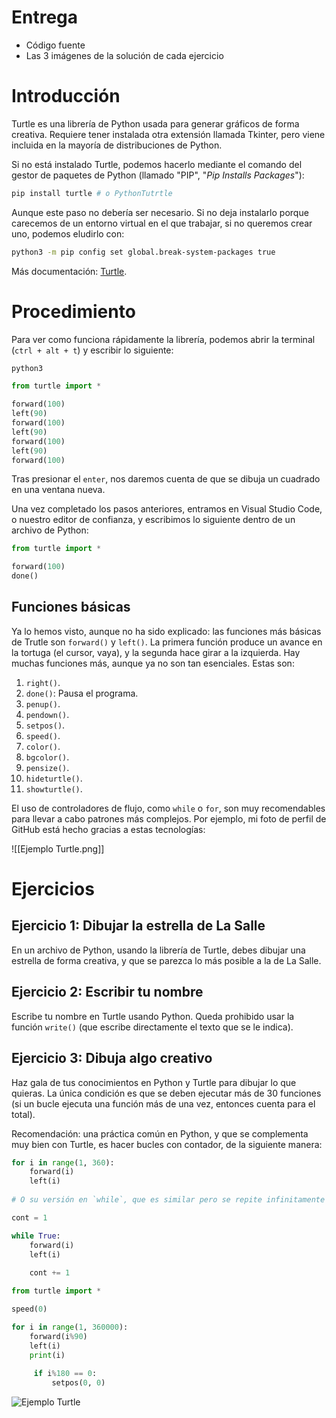 # Entrega
 * Código fuente
 * Las 3 imágenes de la solución de cada ejercicio

# Introducción



Turtle es una librería de Python usada para generar gráficos de forma creativa. Requiere tener instalada otra extensión llamada Tkinter, pero viene incluida en la mayoría de distribuciones de Python.

Si no está instalado Turtle, podemos hacerlo mediante el comando del gestor de paquetes de Python (llamado "PIP", "_Pip Installs Packages_"):

```sh
pip install turtle # o PythonTutrtle
```

Aunque este paso no debería ser necesario. Si no deja instalarlo porque carecemos de un entorno virtual en el que trabajar, si no queremos crear uno, podemos eludirlo con:

```sh
python3 -m pip config set global.break-system-packages true
```

Más documentación: [Turtle](https://docs.python.org/3/library/turtle.html).

# Procedimiento

Para ver como funciona rápidamente la librería, podemos abrir la terminal (`ctrl + alt + t`) y escribir lo siguiente:

```py
python3

from turtle import *

forward(100)
left(90)
forward(100)
left(90)
forward(100)
left(90)
forward(100)
```

Tras presionar el `enter`, nos daremos cuenta de que se dibuja un cuadrado en una ventana nueva.

Una vez completado los pasos anteriores, entramos en Visual Studio Code, o nuestro editor de confianza, y escribimos lo siguiente dentro de un archivo de Python:

```py
from turtle import *

forward(100)
done()
```

## Funciones básicas

Ya lo hemos visto, aunque no ha sido explicado: las funciones más básicas de Trutle son `forward()` y `left()`. La primera función produce un avance en la tortuga (el cursor, vaya), y la segunda hace girar a la izquierda. Hay muchas funciones más, aunque ya no son tan esenciales. Estas son:

1. `right()`.
2. `done()`: Pausa el programa.
3. `penup()`.
4. `pendown()`.
5. `setpos()`.
6. `speed()`.
7. `color()`.
8. `bgcolor()`.
9. `pensize()`.
10. `hideturtle()`.
11. `showturtle()`.

El uso de controladores de flujo, como `while` o `for`, son muy recomendables para llevar a cabo patrones más complejos. Por ejemplo, mi foto de perfil de GitHub está hecho gracias a estas tecnologías:

![[Ejemplo Turtle.png]]
# Ejercicios
## Ejercicio 1: Dibujar la estrella de La Salle

En un archivo de Python, usando la librería de Turtle, debes dibujar una estrella de forma creativa, y que se parezca lo más posible a la de La Salle.
## Ejercicio 2: Escribir tu nombre

Escribe tu nombre en Turtle usando Python. Queda prohibido usar la función `write()` (que escribe directamente el texto que se le indica).
## Ejercicio 3: Dibuja algo creativo

Haz gala de tus conocimientos en Python y Turtle para dibujar lo que quieras. La única condición es que se deben ejecutar más de 30 funciones (si un bucle ejecuta una función más de una vez, entonces cuenta para el total).

Recomendación: una práctica común en Python, y que se complementa muy bien con Turtle, es hacer bucles con contador, de la siguiente manera:

```py
for i in range(1, 360):
	forward(i)
	left(i)
	
# O su versión en `while`, que es similar pero se repite infinitamente

cont = 1

while True:
	forward(i)
	left(i)
	
	cont += 1
```

```py
from turtle import *

speed(0)

for i in range(1, 360000):
	forward(i%90)
    left(i)
    print(i)
    
     if i%180 == 0:
         setpos(0, 0)
```

![Ejemplo Turtle](https://github.com/user-attachments/assets/c45fe2ff-8bab-4397-9b43-dbea0f903865)
